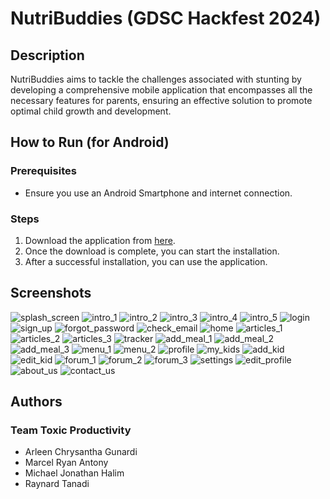 # NutriBuddies (GDSC Hackfest 2024)

## Description

NutriBuddies aims to tackle the challenges associated with stunting by developing a comprehensive mobile application that encompasses all the necessary features for parents, ensuring an effective solution to promote optimal child growth and development.

## How to Run (for Android)

### Prerequisites

- Ensure you use an Android Smartphone and internet connection.

### Steps

1. Download the application from [here](https://drive.google.com/file/d/1-36c3RuETUlyOxbOPTJDGJ5KLLq6MDAq/view).
2. Once the download is complete, you can start the installation.
3. After a successful installation, you can use the application.

## Screenshots
![splash_screen](https://github.com/Raylouiss/nutribuddies/assets/92111319/1ac453c6-f619-4461-a098-bc3a21a9c27d)
![intro_1](https://github.com/Raylouiss/nutribuddies/assets/92111319/53b82822-02e8-4dd1-b5b7-1180883a78e2)
![intro_2](https://github.com/Raylouiss/nutribuddies/assets/92111319/770e835c-5711-4b5d-9451-7024ad5b5756)
![intro_3](https://github.com/Raylouiss/nutribuddies/assets/92111319/8263cb73-eb8f-416f-9ced-5dd50c30441b)
![intro_4](https://github.com/Raylouiss/nutribuddies/assets/92111319/0127595c-e5d0-420a-862d-93903cf12173)
![intro_5](https://github.com/Raylouiss/nutribuddies/assets/92111319/cb5b0b5e-5213-4bd1-bbf2-e295f5ba0bd4)
![login](https://github.com/Raylouiss/nutribuddies/assets/92111319/19d0b1fa-53d9-434a-a642-bed8b9b3c3b2)
![sign_up](https://github.com/Raylouiss/nutribuddies/assets/92111319/8307e0c7-07f8-453a-baae-d3a5f1b2530d)
![forgot_password](https://github.com/Raylouiss/nutribuddies/assets/92111319/fbd28b67-873d-4042-b943-b6f9c1ccdb29)
![check_email](https://github.com/Raylouiss/nutribuddies/assets/92111319/d1892c73-6fe2-4ccf-997d-56f2f1369a8b)
![home](https://github.com/Raylouiss/nutribuddies/assets/92111319/f517a19a-40d5-4d1e-9baf-25b16a110d2b)
![articles_1](https://github.com/Raylouiss/nutribuddies/assets/92111319/5974fcf7-3176-4e0a-966f-ca93d1032165)
![articles_2](https://github.com/Raylouiss/nutribuddies/assets/92111319/fcbef13c-fbf3-4c1f-a28a-bd6c945832f4)
![articles_3](https://github.com/Raylouiss/nutribuddies/assets/92111319/a88e2a0f-f09f-45cd-b578-e8b6abaefe7a)
![tracker](https://github.com/Raylouiss/nutribuddies/assets/92111319/4cfd759c-d01f-4567-b63f-912b10e16c04)
![add_meal_1](https://github.com/Raylouiss/nutribuddies/assets/92111319/fe248644-fd61-4127-a066-7369a72edb38)
![add_meal_2](https://github.com/Raylouiss/nutribuddies/assets/92111319/4a5f68d0-1468-4721-a611-092cd00635cf)
![add_meal_3](https://github.com/Raylouiss/nutribuddies/assets/92111319/0bfbac74-e6fc-4fb6-bdad-119a585acc06)
![menu_1](https://github.com/Raylouiss/nutribuddies/assets/92111319/771ff2b4-e0b8-4326-b704-6d9d439034cf)
![menu_2](https://github.com/Raylouiss/nutribuddies/assets/92111319/43f4c5e7-44d3-4dfa-a76d-71f313a5d60e)
![profile](https://github.com/Raylouiss/nutribuddies/assets/92111319/8c3eaf69-55ff-448e-9df0-5cfe244a478c)
![my_kids](https://github.com/Raylouiss/nutribuddies/assets/92111319/7a89d9c5-974d-41d7-89e7-0081e1fbbb33)
![add_kid](https://github.com/Raylouiss/nutribuddies/assets/92111319/848a9095-5533-46a7-b2a4-99782d888f54)
![edit_kid](https://github.com/Raylouiss/nutribuddies/assets/92111319/4fe73731-ade9-41d1-9b89-54d63853d6f4)
![forum_1](https://github.com/Raylouiss/nutribuddies/assets/92111319/a40b042d-4ce3-44d6-b031-59b0603f1400)
![forum_2](https://github.com/Raylouiss/nutribuddies/assets/92111319/5653d000-8563-4e77-86b0-34aaadfa3f84)
![forum_3](https://github.com/Raylouiss/nutribuddies/assets/92111319/0354e213-25a3-4e12-9582-e1c4ed57b589)
![settings](https://github.com/Raylouiss/nutribuddies/assets/92111319/f082c267-f576-459d-a459-694cbab6367c)
![edit_profile](https://github.com/Raylouiss/nutribuddies/assets/92111319/08693f87-86c5-4aa5-a303-aea69f9d76d5)
![about_us](https://github.com/Raylouiss/nutribuddies/assets/92111319/ff426263-def5-4756-ac4a-28e8d2318aa1)
![contact_us](https://github.com/Raylouiss/nutribuddies/assets/92111319/f22f2bca-a60b-44bb-b54e-46c42ab9e1ed)






## Authors
### Team Toxic Productivity
- Arleen Chrysantha Gunardi
- Marcel Ryan Antony
- Michael Jonathan Halim
- Raynard Tanadi
